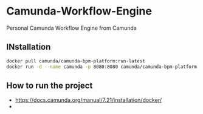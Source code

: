 # Camunda-Workflow-Engine
Personal Camunda Workflow Engine from Camunda

## INstallation
```bash
docker pull camunda/camunda-bpm-platform:run-latest
docker run -d --name camunda -p 8080:8080 camunda/camunda-bpm-platform:run-latest
```

## How to run the project
- https://docs.camunda.org/manual/7.21/installation/docker/
- 